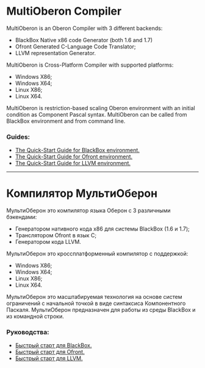 # MultiOberon Compiler

MultiOberon is an Oberon Compiler with 3 different backends:
* BlackBox Native x86 code Generator (both 1.6 and 1.7)
* Ofront Generated C-Language Code Translator;
* LLVM representation Generator.

MultiOberon is Cross-Platform Compiler with supported platforms:
* Windows X86;
* Windows X64;
* Linux X86;
* Linux X64.

MultiOberon is restriction-based scaling Oberon environment with an initial condition as Component Pascal syntax.
MultiOberon can be called from BlackBox environment and from command line.


### Guides:
* [The Quick-Start Guide for BlackBox environment.](https://github.com/dvdagaev/Mob/blob/master/Omb/Docu/QuickStartOmb.pdf)
* [The Quick-Start Guide for Ofront environment.](https://github.com/dvdagaev/Mob/blob/master/Omf/Docu/QuickStartOmf.pdf)
* [The Quick-Start Guide for LLVM environment.](https://github.com/dvdagaev/Mob/blob/master/Oml/Docu/QuickStartOml.pdf)

---

# Компилятор МультиОберон

МультиОберон это компилятор языка Оберон с 3 различными бэкендами:
* Генератором нативного кода x86 для системы BlackBox (1.6 и 1.7);
* Транслятором Ofront в язык C;
* Генератором кода LLVM.

МультиОберон это кроссплатформенный компилятор с поддержкой:
* Windows X86;
* Windows X64;
* Linux X86;
* Linux X64.

МультиОберон это масштабируемая технология на основе систем ограничений с начальной точкой в виде синтаксиса Компонентного Паскаля.
МультиОберон предназначен для работы из среды BlackBox и из командной строки.

### Руководства:
* [Быстрый старт для BlackBox.](https://github.com/dvdagaev/Mob/blob/master/Omb/Docu/QuickStartOmb_ru.pdf)
* [Быстрый старт для Ofront.](https://github.com/dvdagaev/Mob/blob/master/Omf/Docu/QuickStartOmf_ru.pdf)
* [Быстрый старт для LLVM.](https://github.com/dvdagaev/Mob/blob/master/Oml/Docu/QuickStartOml_ru.pdf)

